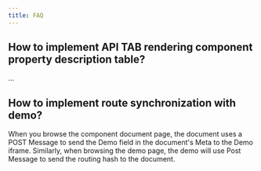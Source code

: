 ```yaml
---
title: FAQ
---
```


## How to implement API TAB rendering component property description table?

...

## How to implement route synchronization with demo?

When you browse the component document page, the document uses a POST Message to send the Demo field in the document's Meta to the Demo iframe. Similarly, when browsing the demo page, the demo will use Post Message to send the routing hash to the document.
